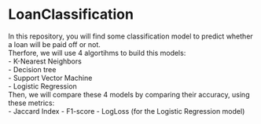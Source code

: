 # LoanClassification
In this repository, you will find some classification model to predict whether a loan will be paid off or not.  
Therfore, we will use 4 algortihms to build this models:  
    - K-Nearest Neighbors  
    - Decision tree  
    - Support Vector Machine  
    - Logistic Regression  
Then, we will compare these 4 models by comparing their accuracy, using these metrics:  
    - Jaccard Index
    - F1-score
    - LogLoss (for the Logistic Regression model)
